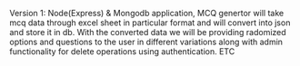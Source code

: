 Version 1: 
Node(Express) & Mongodb application,
MCQ genertor will take mcq data through excel sheet in particular format and will convert into json and store it in db.
With the converted data we will be providing radomized options and questions to the user in different variations along with admin functionality for delete operations using authentication. ETC
